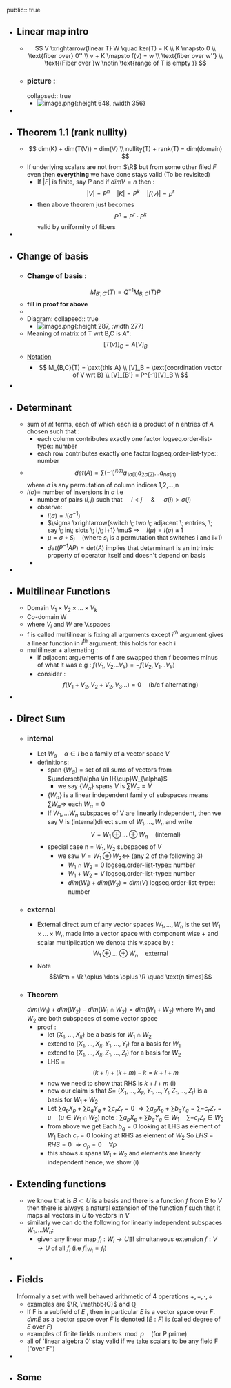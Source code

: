 public:: true

- ## Linear map intro
	- $$
	  V \xrightarrow{linear T} W \quad ker(T) = K \\
	  K \mapsto 0 \\
	  \text{fiber over} 0'' \\
	  v + K \mapsto f(v) = w \\
	  \text{fiber over w''} \\
	  \text{(Fiber over }w \notin \text{range of T is empty )}
	  $$
	- ### picture :
	  collapsed:: true
		- ![image.png](../assets/image_1757415395232_0.png){:height 648, :width 356}
-
- ## Theorem 1.1 (rank nullity)
	- $$
	  dim(K) + dim(T(V)) = dim(V) \\
	  nullity(T) + rank(T) = dim(domain)
	  $$
	- If underlying scalars are not from $\R$ but from some other filed $F$ even then __everything__ we have done stays valid (To be revisited)
		- If $|F|$ is finite, say $P$ and if $dimV = n$ then :
		    $$|V|= P^n \quad |K| = P^k \quad |f(v)| = p^r$$
		- then above theorem just becomes
		  $$ P^n = P^r \cdot P^k$$
		  valid by uniformity of fibers
-
- ## Change of basis
	- ### Change of basis :
	  $$ M_{B',C'}(T) = Q^{-1}M_{B,C}(T)P$$
	- __fill in proof for above__
	-
	- Diagram:
	  collapsed:: true
		- ![image.png](../assets/image_1757416091542_0.png){:height 287, :width 277}
	- Meaning of matrix of T wrt B,C is $A''$:
	  $$[T(v)]_C = A [V]_B$$
	- <ins> Notation </ins>
		- $$
		  M_{B,C}(T) = \text{this A} \\
		  [V]_B = \text{coordination vector of V wrt B} \\
		  [V]_{B'} = P^{-1}[V]_B \\
		  $$
-
- ## Determinant
	- sum of $n!$ terms, each of which each is a product of n entries of $A$ chosen such that :
		- each column contributes exactly one factor
		  logseq.order-list-type:: number
		- each row contributes exactly one factor
		  logseq.order-list-type:: number
	- $$det(A)  = \sum (-1)^{l(\sigma)}a_{1\sigma(1)}a_{2\sigma(2)} \dots a_{n\sigma(n)}$$
	  where $\sigma$ is any permutation of column indices 1,2,...,n
	- $l(\sigma) =$ number of inversions in $\sigma$ i.e
		- number of pairs $(i,j)$ such that $\quad i<j \quad$ & $\quad \sigma(i) > \sigma(j)$
		- observe:
			- $l(\sigma) = l(\sigma^{-1})$
			- $\sigma \xrightarrow{switch \; two \; adjacent \; entries, \; say \; in\; slots \; i,\; i+1} \mu$
			  $\Rightarrow \quad l(\mu) = l(\sigma) \pm 1$
			- $\mu = \sigma \circ S_i \quad \text{(where } s_i \text{ is a permutation that switches i and i+1)}$
			- $det(P^{-1}AP) = det(A)$ implies that determinant is an intrinsic property of operator itself and doesn't depend on basis
		-
-
- ## Multilinear Functions
	- Domain $V_1 \times V_2 \times \dots \times V_k$
	- Co-domain W
	- where $V_i$ and $W$ are V.spaces
	- f is called multilinear is fixing all arguments except $i^{th}$ argument gives a linear function in $i^{th}$ argument. this holds for each i
	- multilinear + alternating :
		- if adjacent arguements of f are swapped then f becomes minus of what it was 
		  e.g : $f(V_1,V_2\dots V_k) = -f(V_2,V_1\dots V_k)$
		- consider :
		  $$ f(V_1 + V_2, V_2 + V_2, V_3 \dots)  = 0 \quad \text{(b/c f alternating)}$$
-
- ## Direct Sum
	- ### internal
		- Let $W_{\alpha} \quad \alpha \in I$ be a family of a vector space $V$
		- definitions:
			- span {$W_{\alpha}$} = set of all sums of vectors from $\underset{\alpha \in I}{\cup}W_{\alpha}$
				- we say {$W_{\alpha}$} spans $V$ is $\sum W_{\alpha} = V$
			- {$W_{\alpha}$} is a linear independent family of subspaces means $\sum W_{\alpha} \Rightarrow$ each $W_{\alpha} = 0$
			- If $W_1, \dots W_n$ subspaces of V are linearly independent, then we say V is (internal)direct sum of $W_1, \dots, W_n$ and write
			  $$V= W_1 \oplus \dots \oplus W_n \quad \text{(internal)}$$
			- special case 
			  n = $W_1,W_2$ subspaces of $V$
				- we saw $V= W_1 \oplus W_2 \Leftrightarrow$ (any 2 of the following 3)
					- $W_1 \cap W_2 = 0$
					  logseq.order-list-type:: number
					- $W_1+W_2 = V$
					  logseq.order-list-type:: number
					- $dim(W_i) + dim(W_2) = dim(V)$
					  logseq.order-list-type:: number
	- ### external
		- External direct sum of any vector spaces $W_1, \dots ,W_n$ is the set $W_1\times \dots \times W_n$ made into a vector space with component wise + and scalar multiplication we denote this v.space by :
		  $$W_1\oplus \dots\oplus W_n \quad \text{external}$$
		- Note 
		  $$\R^n = \R \oplus \dots \oplus \R \quad \text{n times}$$
	- ### Theorem
	  $dim(W_1) + dim(W_2) - dim (W_1\cap W_2) = dim(W_1+W_2)$
	  where $W_1$ and $W_2$ are both subspaces of some vector space
		- proof :
			- let {$X_1, \dots, X_k$} be a basis for $W_1 \cap W_2$
			- extend to {$X_1, \dots, X_k,Y_1,\dots,Y_l$} for a basis for $W_1$
			- extend to {$X_1, \dots, X_k,Z_1,\dots,Z_l$} for a basis for $W_2$
			- LHS = $$(k+l) + (k+m) - k = k+l+m$$
			- now we need to show that RHS is $k+l+m$ (i)
			- now our claim is that $S=$ {$X_1, \dots, X_k,Y_1,\dots,Y_l,Z_1,\dots,Z_l$} is a basis for $W_1+W_2$
			- Let $\sum a_p X_p + \sum b_q Y_q + \sum c_r Z_r = 0$
			  $\Rightarrow \sum a_p X_p + \sum b_q Y_q = \sum -c_r Z_r = u \quad (u \in W_1 \cap W_2)$
			  note : $\sum a_p X_p + \sum b_q Y_q \in W_1 \quad \sum -c_r Z_r  \in W_2$
			- from above we get 
			  Each $b_q = 0$ looking at LHS as element of $W_1$
			  Each $c_r = 0$ looking at RHS as element of $W_2$
			  So $LHS = RHS = 0$
			  $\Rightarrow a_p = 0 \quad \forall p$
			- this shows $s$ spans $W_1+W_2$ and elements are linearly independent
			  hence, we show (i)
- ## Extending functions
	- we know that is $B \subset U$ is a basis and there is a function $f$ from $B$ to $V$ then there is always a natural extension of the function $f$ such that it maps all vectors in $U$ to vectors in $V$
	- similarly we can do the following for linearly independent subspaces $W_1, \dots W_n$:
		- given any linear map $f_i : W_i \rightarrow U \exists!$ simultaneous extension 
		  $f:V\rightarrow U$ of all $f_i$ (i.e $f|_{W_i} = f_i$)
-
- ## Fields
  Informally a set with well behaved arithmetic of 4 operations $+,-,\cdot,\div$
	- examples are $\R, \mathbb{C}$ and $\mathbb{Q}$
	- If F is a subfield of $E$ , then in particular $E$ is a vector space over $F$.
	  $dim E$ as a bector space over $F$
	  is denoted $[E:F]$ is (called degree of $E$ over $F$)
	- examples of finite fields 
	  numbers$\mod p \quad \text{(for P prime)}$
	- all of 'linear algebra 0' stay valid if we take scalars to be any field F ("over F")
-
- ## Some